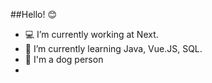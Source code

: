 ##Hello! :blush:

- :computer: I’m currently working at Next.
- 🌱 I’m currently learning Java, Vue.JS, SQL.
- :dog: I'm a dog person
- 
